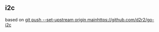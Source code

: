 i2c
---

based on  [git push --set-upstream origin main](https://github.com/d2r2/go-i2c)https://github.com/d2r2/go-i2c
